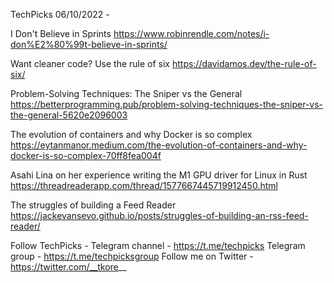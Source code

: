 TechPicks 06/10/2022 -

I Don't Believe in Sprints
https://www.robinrendle.com/notes/i-don%E2%80%99t-believe-in-sprints/

Want cleaner code? Use the rule of six
https://davidamos.dev/the-rule-of-six/

Problem-Solving Techniques: The Sniper vs the General
https://betterprogramming.pub/problem-solving-techniques-the-sniper-vs-the-general-5620e2096003

The evolution of containers and why Docker is so complex
https://eytanmanor.medium.com/the-evolution-of-containers-and-why-docker-is-so-complex-70ff8fea004f

Asahi Lina on her experience writing the M1 GPU driver for Linux in Rust
https://threadreaderapp.com/thread/1577667445719912450.html

The struggles of building a Feed Reader
https://jackevansevo.github.io/posts/struggles-of-building-an-rss-feed-reader/

Follow TechPicks -
Telegram channel - https://t.me/techpicks
Telegram group - https://t.me/techpicksgroup
Follow me on Twitter - https://twitter.com/__tkore__